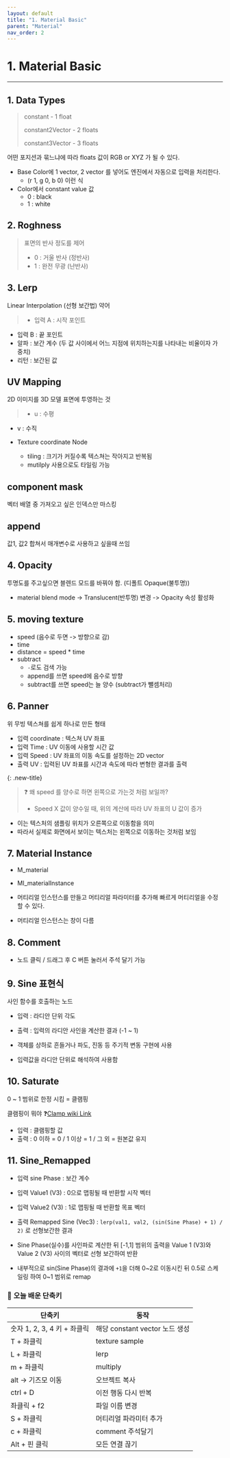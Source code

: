 ```yaml
---
layout: default
title: "1. Material Basic"
parent: "Material"
nav_order: 2
---
```

# 1. Material Basic
---
## 1. Data Types

> constant - 1 float
> 
> constant2Vector - 2 floats
> 
> constant3Vector - 3 floats

어떤 포지션과 묶느냐에 따라 floats 값이 RGB or XYZ 가 될 수 있다.

- Base Color에 1 vector, 2 vector 를 넣어도 엔진에서 자동으로 입력을 처리한다.
  - (r 1, g 0, b 0) 이런 식
- Color에서 constant value 값
  - 0 : black
  - 1 : white

## 2. Roghness
> 표면의 반사 정도를 제어
>   - 0 : 거울 반사 (정반사) 
>   - 1 : 완전 무광 (난반사)

## 3. Lerp
Linear Interpolation (선형 보간법) 약어

>- 입력 A : 시작 포인트
- 입력 B : 끝 포인트
- 알파 : 보간 계수 (두 값 사이에서 어느 지점에 위치하는지를 나타내는 비율이자 가중치)
- 리턴 : 보간된 값

## UV Mapping
2D 이미지를 3D 모델 표면에 투영하는 것
> - u : 수평
- v : 수직

- Texture coordinate Node
  - tiling : 크기가 커질수록 텍스쳐는 작아지고 반복됨
  - mutilply 사용으로도 타일링 가능

## component mask
벡터 배열 중 가져오고 싶은 인덱스만 마스킹

## append
값1, 값2 합쳐서 매개변수로 사용하고 싶을때 쓰임

## 4. Opacity
투명도를 주고싶으면 블렌드 모드를 바꿔야 함. (디폴트 Opaque(불투명))
- material blend mode -> Translucent(반투명) 변경 -> Opacity 속성 활성화

## 5. moving texture
>
- speed (음수로 두면 -> 방향으로 감)
- time
- distance = speed * time
- subtract
	- `-`로도 검색 가능
    - append를 쓰면 speed에 음수로 방향
    - subtract를 쓰면 speed는 늘 양수 (subtract가 뺄셈처리)

## 6. Panner
위 무빙 텍스쳐를 쉽게 하나로 만든 형태
>
- 입력 coordinate : 텍스쳐 UV 좌표
- 입력 Time : UV 이동에 사용할 시간 값
- 입력 Speed : UV 좌표의 이동 속도를 설정하는 2D vector
- 출력 UV : 입력된 UV 좌표를 시간과 속도에 따라 변형한 결과를 출력

{: .new-title}
> ❓ 왜 speed 를 양수로 하면 왼쪽으로 가는것 처럼 보일까?
> - Speed X 값이 양수일 때, 위의 계산에 따라 UV 좌표의 U 값이 증가
- 이는 텍스처의 샘플링 위치가 오른쪽으로 이동함을 의미
- 따라서 실제로 화면에서 보이는 텍스처는 왼쪽으로 이동하는 것처럼 보임

## 7. Material Instance
>
- M_material
- MI_materialInstance

- 머티리얼 인스턴스를 만들고 머티리얼 파라미터를 추가해 빠르게 머티리얼을 수정할 수 있다.
- 머티리얼 인스턴스는 창이 다름

## 8. Comment
- 노드 클릭 / 드래그 후 C 버튼 눌러서 주석 달기 가능

## 9. Sine 표현식
사인 함수를 호출하는 노드
>
- 입력 : 라디안 단위 각도
- 출력 : 입력의 라디안 사인을 계산한 결과 (-1 ~ 1)

- 객체를 상하로 흔들거나 파도, 진동 등 주기적 변동 구현에 사용
- 입력값을 라디안 단위로 해석하여 사용함


## 10. Saturate
0 ~ 1 범위로 한정 시킴 = 클램핑

클램핑이 뭐야  ❓[Clamp wiki Link](https://en.wikipedia.org/wiki/Clamp_(function))

>
- 입력 : 클램핑할 값
- 출력 : 0 이하 = 0 / 1 이상 = 1 / 그 외 = 원본값 유지


## 11. Sine_Remapped
>
- 입력 sine Phase : 보간 계수
- 입력 Value1 (V3) : 0으로 맵핑될 때 반환할 시작 벡터
- 입력 Value2 (V3) : 1로 맵핑될 때 반환할 목표 벡터
- 출력 Remapped Sine (Vec3) : `lerp(val1, val2, (sin(Sine Phase) + 1) / 2)` 로 선형보간한 결과

- Sine Phase(실수)를 사인파로 계산한 뒤 [-1,1] 범위의 출력을 Value 1 (V3)와 Value 2 (V3) 사이의 벡터로 선형 보간하여 반환
- 내부적으로 sin(Sine Phase)의 결과에 `+1`을 더해 0~2로 이동시킨 뒤 0.5로 스케일링 하여 0~1 범위로 remap

### 📌 **오늘 배운 단축키**

|단축키|동작|
|---|---|
숫자 1, 2, 3, 4 키 + 좌클릭 | 해당 constant vector 노드 생성
T + 좌클릭 | texture sample
L + 좌클릭 | lerp
m + 좌클릭 | multiply
alt -> 기즈모 이동 | 오브젝트 복사
ctrl + D | 이전 행동 다시 반복
좌클릭 + f2 | 파일 이름 변경
S + 좌클릭 | 머티리얼 파라미터 추가
c + 좌클릭 | comment 주석달기
Alt + 핀 클릭 | 모든 연결 끊기
